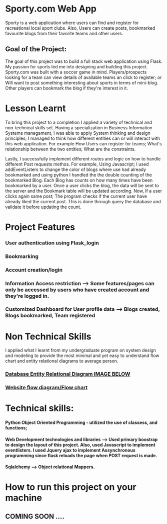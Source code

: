 # Sporty.com Web App
Sporty is a web application where users can find and register for recreational local sport clubs. Also, Users can create posts, bookmarked favourite blogs from their favorite teams and other users. 

## Goal of the Project:
The goal of this project was to build a full stack web application using Flask. My passion for sports led me into designing and building this project. Sporty.com was built with a soccer game in mind. Players/prospects looking for a team can view details of available teams an click to register; or Will want to post something interesting about sports in terms of mini-blog. Other players can bookmark the blog if they're interest in it. 

# Lesson Learnt

To bring this project to a completion I applied a variety of technical and non-technical skills set. Having a specialization in Business Information Systems managament, I was able to apply System thinking and design principles; I managed to think how different entities can or will interact with this web application. For example How Users can register for teams; What's relationship between the two entities; What are the constraints. 

Lastly, I successfully implement different routes and logic on how to handle different Post requests methos. For example, Using Javascript; I used addEventListers to change the color of blogs where use had already bookmarked and using python I handled the the double counting of the bookmarked Blog. Each Blog has counts on how many times have been bookmarked by a user. Once a user clicks the blog, the data will be sent to the server and the Bookmark table will be updated according. Now, if a user clicks again same post; The program checks if the current user  have already liked the current post. This is done through query the database and validate it before updating the count. 

# Project Features
### User authentication using Flask_login
### Bookmarking
### Account creation/login
### Information Access restriction --> Some features/pages can only be accessed by users who have created account and they're logged in.
### Customized Dashboard for User profile data --> Blogs created, Blogs bookmarked, Team registered

# Non Technical Skills 
I applied what I learnt from my undergraduate program on system design and modeling to provide the most minimal and yet easy to understand flow chart and entity relational diagrams to average person. 
### [Database Entity Relational Diagram IMAGE BELOW](https://lucid.app/lucidchart/b89e6222-ec44-4925-8b19-a9ce1d67381c/edit?viewport_loc=0%2C48%2C2274%2C1074%2C0_0&invitationId=inv_7b379fb1-088d-465f-a412-92f7c02b9b80)

### [Website flow diagram/Flow chart](https://lucid.app/lucidchart/b89e6222-ec44-4925-8b19-a9ce1d67381c/edit?invitationId=inv_7b379fb1-088d-465f-a412-92f7c02b9b80)
#

# Technical skills:
#### Python Object Oriented Programming - utilized the use of classess, and functions; 
#### Web Development technologies and libraries --> Used primary boostrap to design the layout of this project. Also, used Javascript to implement eventlisters. I used Jquery ajax to implement Assynchronous programming since flask reloads the page when POST request is made. 
#### Sqlalchemy --> Object relational Mappers.

# How to run this project on your machine

## COMING SOON ....


